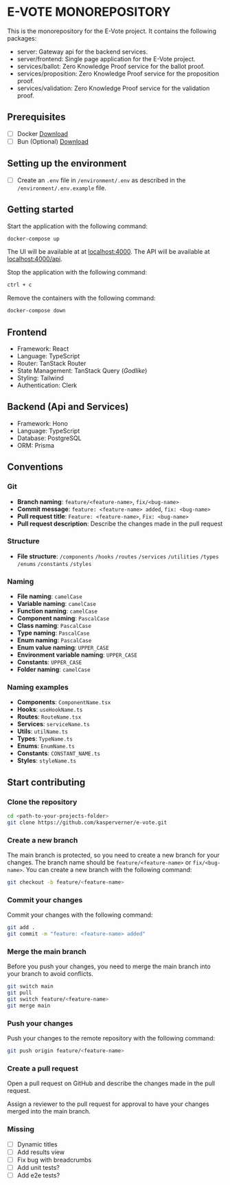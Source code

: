 # E-VOTE MONOREPOSITORY

This is the monorepository for the E-Vote project. It contains the following packages:

- server: Gateway api for the backend services.
- server/frontend: Single page application for the E-Vote project.
- services/ballot: Zero Knowledge Proof service for the ballot proof.
- services/proposition: Zero Knowledge Proof service for the proposition proof.
- services/validation: Zero Knowledge Proof service for the validation proof.

## Prerequisites

- [ ] Docker [Download](https://www.docker.com/products/docker-desktop)
- [ ] Bun (Optional) [Download](https://bun.sh)

## Setting up the environment

- [ ] Create an `.env` file in `/environment/.env` as described in the `/environment/.env.example` file.

## Getting started

Start the application with the following command:

```bash
docker-compose up
```

The UI will be available at at [localhost:4000](http://localhost:4000).
The API will be available at [localhost:4000/api](http://localhost:4000/api).

Stop the application with the following command:

```bash
ctrl + c
```

Remove the containers with the following command:

```bash
docker-compose down
```

## Frontend

- Framework: React
- Language: TypeScript
- Router: TanStack Router
- State Management: TanStack Query (_Godlike_)
- Styling: Tailwind
- Authentication: Clerk

## Backend (Api and Services)

- Framework: Hono
- Language: TypeScript
- Database: PostgreSQL
- ORM: Prisma

## Conventions

### Git

- **Branch naming**: `feature/<feature-name>`, `fix/<bug-name>`
- **Commit message**: `feature: <feature-name> added`, `fix: <bug-name>`
- **Pull request title**: `Feature: <feature-name>`, `Fix: <bug-name>`
- **Pull request description**: Describe the changes made in the pull request

### Structure

- **File structure**:
  `/components`
  `/hooks`
  `/routes`
  `/services`
  `/utilities`
  `/types`
  `/enums`
  `/constants`
  `/styles`

### Naming

- **File naming**: `camelCase`
- **Variable naming**: `camelCase`
- **Function naming**: `camelCase`
- **Component naming**: `PascalCase`
- **Class naming**: `PascalCase`
- **Type naming**: `PascalCase`
- **Enum naming**: `PascalCase`
- **Enum value naming**: `UPPER_CASE`
- **Environment variable naming**: `UPPER_CASE`
- **Constants**: `UPPER_CASE`
- **Folder naming**: `camelCase`

### Naming examples

- **Components**: `ComponentName.tsx`
- **Hooks**: `useHookName.ts`
- **Routes**: `RouteName.tsx`
- **Services**: `serviceName.ts`
- **Utils**: `utilName.ts`
- **Types**: `TypeName.ts`
- **Enums**: `EnumName.ts`
- **Constants**: `CONSTANT_NAME.ts`
- **Styles**: `styleName.ts`

## Start contributing

### Clone the repository

```bash
cd <path-to-your-projects-folder>
git clone https://github.com/kasperverner/e-vote.git
```

### Create a new branch

The main branch is protected, so you need to create a new branch for your changes. The branch name should be `feature/<feature-name>` or `fix/<bug-name>`. You can create a new branch with the following command:

```bash
git checkout -b feature/<feature-name>
```

### Commit your changes

Commit your changes with the following command:

```bash
git add .
git commit -m "feature: <feature-name> added"
```

### Merge the main branch

Before you push your changes, you need to merge the main branch into your branch to avoid conflicts.

```bash
git switch main
git pull
git switch feature/<feature-name>
git merge main
```

### Push your changes

Push your changes to the remote repository with the following command:

```bash
git push origin feature/<feature-name>
```

### Create a pull request

Open a pull request on GitHub and describe the changes made in the pull request.

Assign a reviewer to the pull request for approval to have your changes merged into the main branch.

### Missing

- [ ] Dynamic titles
- [ ] Add results view
- [ ] Fix bug with breadcrumbs
- [ ] Add unit tests?
- [ ] Add e2e tests?
